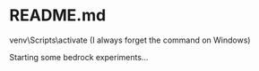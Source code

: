 # README.md
venv\Scripts\activate (I always forget the command on Windows)

Starting some bedrock experiments...